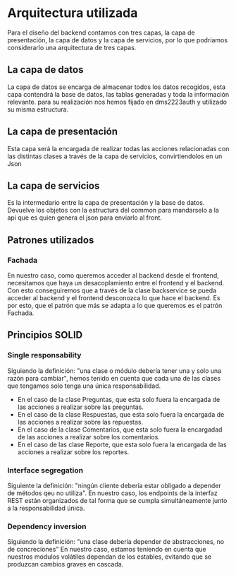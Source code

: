 # Arquitectura utilizada
Para el diseño del backend  contamos con tres capas, la capa de presentación, la capa de datos y la capa de servicios, por lo que podríamos considerarlo una arquitectura de tres capas.

## La capa de datos 
La capa de datos se encarga de almacenar todos los datos recogidos, esta capa contendrá la base de datos, las tablas generadas y toda la información relevante.
para su realización nos hemos fijado en dms2223auth y utilizado su misma estructura.
       
## La capa de presentación 
Esta capa será la encargada de realizar todas las acciones relacionadas con las distintas clases a través de la capa de servicios, convirtiendolos en un Json

## La capa de servicios
Es la intermedario entre la capa de presentación y la base de datos.
Devuelve los objetos con la estructura del common para mandarselo a la api que es quien genera el json para enviarlo al front.

## Patrones utilizados
### Fachada
En nuestro caso, como queremos acceder al backend desde el frontend, necesitamos que haya un desacoplamiento entre el frontend y el backend. Con esto conseguiremos que a través de la clase backservice se pueda acceder al backend y el frontend desconozca lo que hace el backend. Es por esto, que el patrón que más se adapta a lo que queremos es el patrón Fachada.

## Principios SOLID 
### Single responsability
Siguiendo la definición: "una clase o módulo debería tener una y solo una razón para cambiar", hemos tenido en cuenta que cada una de las clases que tengamos solo tenga una única responsabilidad.
- En el caso de la clase Preguntas, que esta solo fuera la encargada de las acciones a realizar sobre las preguntas.
- En el caso de la clase Respuestas, que esta solo fuera la encargada de las acciones a realizar sobre las repuestas.
- En el caso de la clase Comentarios, que esta solo fuera la encargadad de las acciones a realizar sobre los comentarios.
- En el caso de las clase Reporte, que esta solo fuera la encargada de las acciones a realizar sobre los reportes.

### Interface segregation
Siguiente la definición: "ningún cliente debería estar obligado a depender de métodos qeu no utiliza".
En nuestro caso, los endpoints de la interfaz REST están organizados de tal forma que se cumpla simultáneamente junto a la responsabilidad única.

### Dependency inversion
Siguiendo la definición: "una clase debería depender de abstracciones, no de concreciones"
En nuestro caso, estamos teniendo en cuenta que nuestros módulos volátiles dependan de los estables, evitando que se produzcan cambios graves en cascada.